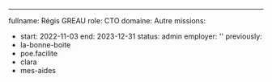 ---
fullname: Régis GREAU
role: CTO
domaine: Autre
missions:
  - start: 2022-11-03
    end: 2023-12-31
    status: admin
    employer: ''
previously:
  - la-bonne-boite
  - poe.facilite
  - clara
  - mes-aides
